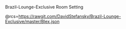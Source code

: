 


Brazil-Lounge-Exclusive Room Setting

@rcs=https://rawgit.com/DavidStefansky/Brazil-Lounge-Exclusive/master/Blex.json

